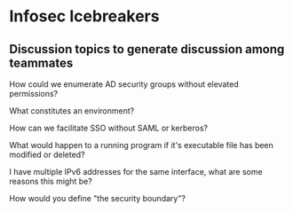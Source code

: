 # Infosec Icebreakers  
## Discussion topics to generate discussion among teammates  

How could we enumerate AD security groups without elevated permissions?  

What constitutes an environment?  

How can we facilitate SSO without SAML or kerberos?  

What would happen to a running program if it's executable file has been modified or deleted?  

I have multiple IPv6 addresses for the same interface, what are some reasons this might be?

How would you define "the security boundary"?
